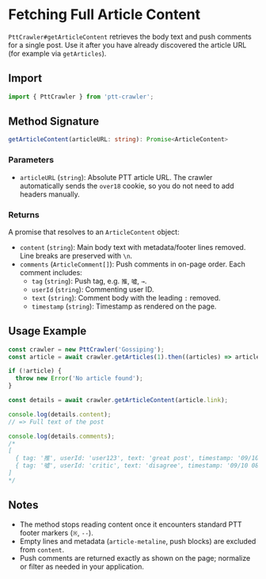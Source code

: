 # Fetching Full Article Content

`PttCrawler#getArticleContent` retrieves the body text and push comments for a single post. Use it after you have already discovered the article URL (for example via `getArticles`).

## Import

```ts
import { PttCrawler } from 'ptt-crawler';
```

## Method Signature

```ts
getArticleContent(articleURL: string): Promise<ArticleContent>
```

### Parameters

- `articleURL` (`string`): Absolute PTT article URL. The crawler automatically sends the `over18` cookie, so you do not need to add headers manually.

### Returns

A promise that resolves to an `ArticleContent` object:

- `content` (`string`): Main body text with metadata/footer lines removed. Line breaks are preserved with `\n`.
- `comments` (`ArticleComment[]`): Push comments in on-page order. Each comment includes:
  - `tag` (`string`): Push tag, e.g. `推`, `噓`, `→`.
  - `userId` (`string`): Commenting user ID.
  - `text` (`string`): Comment body with the leading `:` removed.
  - `timestamp` (`string`): Timestamp as rendered on the page.

## Usage Example

```ts
const crawler = new PttCrawler('Gossiping');
const article = await crawler.getArticles(1).then((articles) => articles[0]);

if (!article) {
  throw new Error('No article found');
}

const details = await crawler.getArticleContent(article.link);

console.log(details.content);
// => Full text of the post

console.log(details.comments);
/*
[
  { tag: '推', userId: 'user123', text: 'great post', timestamp: '09/10 08:15' },
  { tag: '噓', userId: 'critic', text: 'disagree', timestamp: '09/10 08:16' },
]
*/
```

## Notes

- The method stops reading content once it encounters standard PTT footer markers (`※`, `--`).
- Empty lines and metadata (`article-metaline`, push blocks) are excluded from `content`.
- Push comments are returned exactly as shown on the page; normalize or filter as needed in your application.
